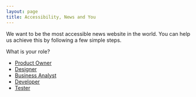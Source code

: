 ```yaml
---
layout: page
title: Accessibility, News and You
---
```

We want to be the most accessible news website in the world. You can help us achieve this by following a few simple steps.

What is your role?

- <a href="accessibility-news-and-product-owners">Product Owner</a>
- <a href="accessibility-news-and-designers">Designer</a>
- <a href="accessibility-news-and-business-analysts">Business Analyst</a>
- <a href="accessibility-news-and-developers">Developer</a>
- <a href="accessibility-news-and-testers">Tester</a>
